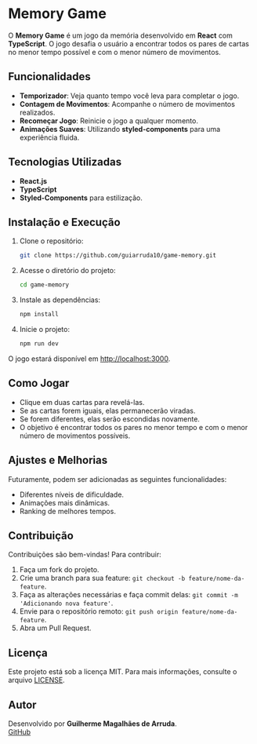 # Memory Game

O **Memory Game** é um jogo da memória desenvolvido em **React** com **TypeScript**. O jogo desafia o usuário a encontrar todos os pares de cartas no menor tempo possível e com o menor número de movimentos.  

##  Funcionalidades

- **Temporizador**: Veja quanto tempo você leva para completar o jogo.
- **Contagem de Movimentos**: Acompanhe o número de movimentos realizados.
- **Recomeçar Jogo**: Reinicie o jogo a qualquer momento.
- **Animações Suaves**: Utilizando **styled-components** para uma experiência fluida.

##  Tecnologias Utilizadas

- **React.js**  
- **TypeScript**  
- **Styled-Components** para estilização.   

##  Instalação e Execução

1. Clone o repositório:
   ```bash
   git clone https://github.com/guiarruda10/game-memory.git
   ```

2. Acesse o diretório do projeto:
   ```bash
   cd game-memory
   ```

3. Instale as dependências:
   ```bash
   npm install
   ```

4. Inicie o projeto:
   ```bash
   npm run dev
   ```

O jogo estará disponível em [http://localhost:3000](http://localhost:3000).  

##  Como Jogar

- Clique em duas cartas para revelá-las.
- Se as cartas forem iguais, elas permanecerão viradas.
- Se forem diferentes, elas serão escondidas novamente.
- O objetivo é encontrar todos os pares no menor tempo e com o menor número de movimentos possíveis.
  
##  Ajustes e Melhorias

Futuramente, podem ser adicionadas as seguintes funcionalidades:
- Diferentes níveis de dificuldade.
- Animações mais dinâmicas.
- Ranking de melhores tempos.

##  Contribuição

Contribuições são bem-vindas! Para contribuir:  

1. Faça um fork do projeto.  
2. Crie uma branch para sua feature: `git checkout -b feature/nome-da-feature`.  
3. Faça as alterações necessárias e faça commit delas: `git commit -m 'Adicionando nova feature'`.  
4. Envie para o repositório remoto: `git push origin feature/nome-da-feature`.  
5. Abra um Pull Request.  

##  Licença

Este projeto está sob a licença MIT. Para mais informações, consulte o arquivo [LICENSE](LICENSE).  

##  Autor

Desenvolvido por **Guilherme Magalhães de Arruda**.  
[GitHub](https://github.com/guiarruda10)
